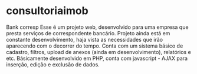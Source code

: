 # consultoriaimob
Bank corresp
Esse é um projeto web, desenvolvido para uma empresa que presta serviços de correspondente bancário. 
Projeto ainda está em constante desenvolvimento, haja vista as necessidades que irão aparecendo com o decorrer do tempo.
Conta com um sistema básico de cadastro, filtros, upload de anexos (ainda em desenvolvimento), relatórios e etc. 
Básicamente desenvolvido em PHP, conta com javascript - AJAX para inserção, edição e exclusão de dados. 

